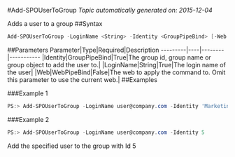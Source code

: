 #Add-SPOUserToGroup
*Topic automatically generated on: 2015-12-04*

Adds a user to a group
##Syntax
```powershell
Add-SPOUserToGroup -LoginName <String> -Identity <GroupPipeBind> [-Web <WebPipeBind>]
```


##Parameters
Parameter|Type|Required|Description
---------|----|--------|-----------
|Identity|GroupPipeBind|True|The group id, group name or group object to add the user to.|
|LoginName|String|True|The login name of the user|
|Web|WebPipeBind|False|The web to apply the command to. Omit this parameter to use the current web.|
##Examples

###Example 1
```powershell
PS:> Add-SPOUserToGroup -LoginName user@company.com -Identity 'Marketing Site Members'
```


###Example 2
```powershell
PS:> Add-SPOUserToGroup -LoginName user@company.com -Identity 5
```
Add the specified user to the group with Id 5
